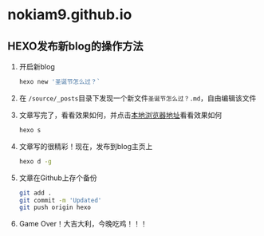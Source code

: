 # nokiam9.github.io

## HEXO发布新blog的操作方法

1. 开启新blog

    ```bash
    hexo new '圣诞节怎么过？`
    ```

2. 在 `/source/_posts`目录下发现一个新文件`圣诞节怎么过？.md`，自由编辑该文件

3. 文章写完了，看看效果如何，并点击[本地浏览器地址](http://localhost:4000)看看效果如何

    ```bash
    hexo s
    ```

4. 文章写的很精彩！现在，发布到blog主页上

    ```bash
    hexo d -g
    ```

5. 文章在Github上存个备份

    ```bash
    git add .
    git commit -m 'Updated'
    git push origin hexo
    ```

6. Game Over！大吉大利，今晚吃鸡！！！
